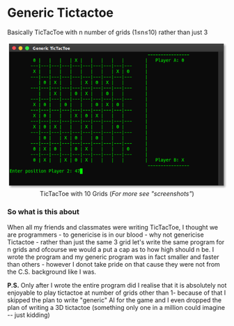 # Generic Tictactoe
Basically TicTacToe with n number of grids (1≤n≤10) rather than just 3

<p align="center">
<a href="https://github.com/YoungNeer/generic-tictactoe/blob/master/screenshots/4.png"><img src="https://github.com/YoungNeer/generic-tictactoe/blob/master/screenshots/4.png"/></a><br>
  <span style="align:center">TicTacToe with 10 Grids (<i>For more see "screenshots"</i>)</span>
</p>

### So what is this about
When all my friends and classmates were writing TicTacToe, I thought we are programmers - to genericise is in our blood - why not genericise Tictactoe - rather than just the same 3 grid let's write the same program for n grids and ofcourse we would a put a cap as to how high should n be. I wrote the program and my generic program was in fact smaller and faster than others - however I donot take pride on that cause they were not from the C.S. background like I was.

<b>P.S.</b> Only after I wrote the entire program did I realise that it is absolutely not enjoyable to play tictactoe at number of grids other than 1- because of that I skipped the plan to write "generic" AI for the game and I even dropped the plan of writing a 3D tictactoe (something only one in a million could imagine -- just kidding)
